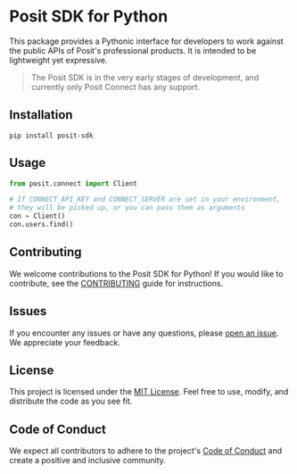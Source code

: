 # Posit SDK for Python

This package provides a Pythonic interface for developers to work against the public APIs of Posit's professional products. It is intended to be lightweight yet expressive.

> The Posit SDK is in the very early stages of development, and currently only Posit Connect has any support.

## Installation

```shell
pip install posit-sdk
```

## Usage

```python
from posit.connect import Client

# If CONNECT_API_KEY and CONNECT_SERVER are set in your environment,
# they will be picked up, or you can pass them as arguments
con = Client()
con.users.find()
```

## Contributing

We welcome contributions to the Posit SDK for Python! If you would like to contribute, see the [CONTRIBUTING](CONTRIBUTING.md) guide for instructions.

## Issues

If you encounter any issues or have any questions, please [open an issue](https://github.com/posit-dev/posit-sdk-py/issues). We appreciate your feedback.

## License

This project is licensed under the [MIT License](LICENSE). Feel free to use, modify, and distribute the code as you see fit.

## Code of Conduct

We expect all contributors to adhere to the project's [Code of Conduct](CODE_OF_CONDUCT.md) and create a positive and inclusive community.
